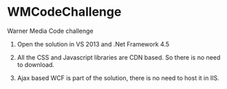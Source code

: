# WMCodeChallenge
Warner Media Code challenge


1) Open the solution in VS 2013 and .Net Framework 4.5

2) All the CSS and Javascript libraries are CDN based. So there is no need to download.

3) Ajax based WCF is part of the solution, there is no need to host it in IIS.

